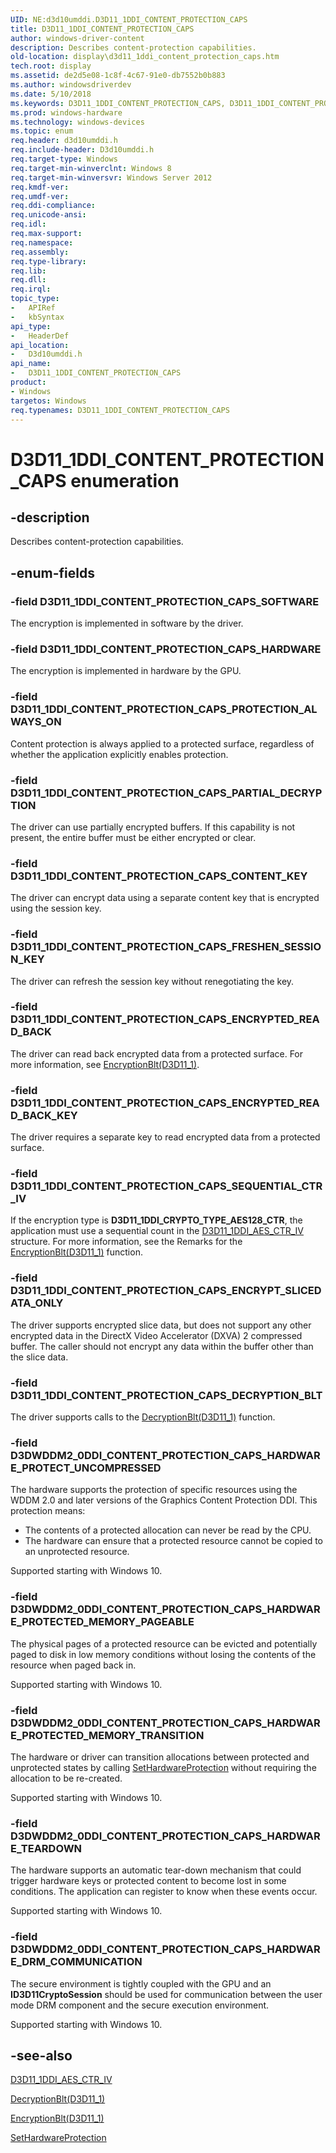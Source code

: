 ```yaml
---
UID: NE:d3d10umddi.D3D11_1DDI_CONTENT_PROTECTION_CAPS
title: D3D11_1DDI_CONTENT_PROTECTION_CAPS
author: windows-driver-content
description: Describes content-protection capabilities.
old-location: display\d3d11_1ddi_content_protection_caps.htm
tech.root: display
ms.assetid: de2d5e08-1c8f-4c67-91e0-db7552b0b883
ms.author: windowsdriverdev
ms.date: 5/10/2018
ms.keywords: D3D11_1DDI_CONTENT_PROTECTION_CAPS, D3D11_1DDI_CONTENT_PROTECTION_CAPS enumeration [Display Devices], D3D11_1DDI_CONTENT_PROTECTION_CAPS_CONTENT_KEY, D3D11_1DDI_CONTENT_PROTECTION_CAPS_DECRYPTION_BLT, D3D11_1DDI_CONTENT_PROTECTION_CAPS_ENCRYPTED_READ_BACK, D3D11_1DDI_CONTENT_PROTECTION_CAPS_ENCRYPTED_READ_BACK_KEY, D3D11_1DDI_CONTENT_PROTECTION_CAPS_ENCRYPT_SLICEDATA_ONLY, D3D11_1DDI_CONTENT_PROTECTION_CAPS_FRESHEN_SESSION_KEY, D3D11_1DDI_CONTENT_PROTECTION_CAPS_HARDWARE, D3D11_1DDI_CONTENT_PROTECTION_CAPS_PARTIAL_DECRYPTION, D3D11_1DDI_CONTENT_PROTECTION_CAPS_PROTECTION_ALWAYS_ON, D3D11_1DDI_CONTENT_PROTECTION_CAPS_SEQUENTIAL_CTR_IV, D3D11_1DDI_CONTENT_PROTECTION_CAPS_SOFTWARE, D3DWDDM2_0DDI_CONTENT_PROTECTION_CAPS_HARDWARE_DRM_COMMUNICATION, D3DWDDM2_0DDI_CONTENT_PROTECTION_CAPS_HARDWARE_PROTECTED_MEMORY_PAGEABLE, D3DWDDM2_0DDI_CONTENT_PROTECTION_CAPS_HARDWARE_PROTECTED_MEMORY_TRANSITION, D3DWDDM2_0DDI_CONTENT_PROTECTION_CAPS_HARDWARE_PROTECT_UNCOMPRESSED, D3DWDDM2_0DDI_CONTENT_PROTECTION_CAPS_HARDWARE_TEARDOWN, d3d10umddi/, d3d10umddi/D3D11_1DDI_CONTENT_PROTECTION_CAPS, d3d10umddi/D3D11_1DDI_CONTENT_PROTECTION_CAPS_CONTENT_KEY, d3d10umddi/D3D11_1DDI_CONTENT_PROTECTION_CAPS_DECRYPTION_BLT, d3d10umddi/D3D11_1DDI_CONTENT_PROTECTION_CAPS_ENCRYPTED_READ_BACK, d3d10umddi/D3D11_1DDI_CONTENT_PROTECTION_CAPS_ENCRYPTED_READ_BACK_KEY, d3d10umddi/D3D11_1DDI_CONTENT_PROTECTION_CAPS_ENCRYPT_SLICEDATA_ONLY, d3d10umddi/D3D11_1DDI_CONTENT_PROTECTION_CAPS_FRESHEN_SESSION_KEY, d3d10umddi/D3D11_1DDI_CONTENT_PROTECTION_CAPS_HARDWARE, d3d10umddi/D3D11_1DDI_CONTENT_PROTECTION_CAPS_PARTIAL_DECRYPTION, d3d10umddi/D3D11_1DDI_CONTENT_PROTECTION_CAPS_PROTECTION_ALWAYS_ON, d3d10umddi/D3D11_1DDI_CONTENT_PROTECTION_CAPS_SEQUENTIAL_CTR_IV, d3d10umddi/D3D11_1DDI_CONTENT_PROTECTION_CAPS_SOFTWARE, d3d10umddi/D3DWDDM2_0DDI_CONTENT_PROTECTION_CAPS_HARDWARE_DRM_COMMUNICATION, d3d10umddi/D3DWDDM2_0DDI_CONTENT_PROTECTION_CAPS_HARDWARE_PROTECTED_MEMORY_PAGEABLE, d3d10umddi/D3DWDDM2_0DDI_CONTENT_PROTECTION_CAPS_HARDWARE_PROTECTED_MEMORY_TRANSITION, d3d10umddi/D3DWDDM2_0DDI_CONTENT_PROTECTION_CAPS_HARDWARE_PROTECT_UNCOMPRESSED, d3d10umddi/D3DWDDM2_0DDI_CONTENT_PROTECTION_CAPS_HARDWARE_TEARDOWN, display.d3d11_1ddi_content_protection_caps
ms.prod: windows-hardware
ms.technology: windows-devices
ms.topic: enum
req.header: d3d10umddi.h
req.include-header: D3d10umddi.h
req.target-type: Windows
req.target-min-winverclnt: Windows 8
req.target-min-winversvr: Windows Server 2012
req.kmdf-ver: 
req.umdf-ver: 
req.ddi-compliance: 
req.unicode-ansi: 
req.idl: 
req.max-support: 
req.namespace: 
req.assembly: 
req.type-library: 
req.lib: 
req.dll: 
req.irql: 
topic_type:
-	APIRef
-	kbSyntax
api_type:
-	HeaderDef
api_location:
-	D3d10umddi.h
api_name:
-	D3D11_1DDI_CONTENT_PROTECTION_CAPS
product:
- Windows
targetos: Windows
req.typenames: D3D11_1DDI_CONTENT_PROTECTION_CAPS
---
```


# D3D11_1DDI_CONTENT_PROTECTION_CAPS enumeration


## -description


Describes content-protection capabilities.


## -enum-fields




### -field D3D11_1DDI_CONTENT_PROTECTION_CAPS_SOFTWARE

The encryption is implemented in software by the driver.


### -field D3D11_1DDI_CONTENT_PROTECTION_CAPS_HARDWARE

The encryption is implemented in hardware by the GPU.


### -field D3D11_1DDI_CONTENT_PROTECTION_CAPS_PROTECTION_ALWAYS_ON

Content protection is always applied to a protected surface, regardless of whether the application explicitly enables protection.


### -field D3D11_1DDI_CONTENT_PROTECTION_CAPS_PARTIAL_DECRYPTION

The driver can use partially encrypted buffers. If this capability is not present, the entire buffer must be either encrypted or clear.


### -field D3D11_1DDI_CONTENT_PROTECTION_CAPS_CONTENT_KEY

The driver can encrypt data using a separate content key that is encrypted using the session key.


### -field D3D11_1DDI_CONTENT_PROTECTION_CAPS_FRESHEN_SESSION_KEY

The driver can refresh the session key without renegotiating the key.


### -field D3D11_1DDI_CONTENT_PROTECTION_CAPS_ENCRYPTED_READ_BACK

The driver can read back encrypted data from a protected surface. For more information, see <a href="https://msdn.microsoft.com/ea6f1b8c-d65a-4d6d-a7ae-998374bf5bfb">EncryptionBlt(D3D11_1)</a>.


### -field D3D11_1DDI_CONTENT_PROTECTION_CAPS_ENCRYPTED_READ_BACK_KEY

The driver requires a separate key to read encrypted data from a protected surface.


### -field D3D11_1DDI_CONTENT_PROTECTION_CAPS_SEQUENTIAL_CTR_IV

If the encryption type is <b>D3D11_1DDI_CRYPTO_TYPE_AES128_CTR</b>, the application must use a sequential count in the <a href="https://msdn.microsoft.com/library/windows/hardware/hh406334">D3D11_1DDI_AES_CTR_IV</a> structure. For more information, see the Remarks for the <a href="https://msdn.microsoft.com/ea6f1b8c-d65a-4d6d-a7ae-998374bf5bfb">EncryptionBlt(D3D11_1)</a> function.


### -field D3D11_1DDI_CONTENT_PROTECTION_CAPS_ENCRYPT_SLICEDATA_ONLY

The driver supports encrypted slice data, but does not support any other encrypted data in the DirectX Video Accelerator (DXVA) 2 compressed buffer. The caller should not encrypt any data within the buffer other than the slice data.


### -field D3D11_1DDI_CONTENT_PROTECTION_CAPS_DECRYPTION_BLT

The driver supports calls to the <a href="https://msdn.microsoft.com/36aeb826-251e-404e-8ce3-6b2246ff07bc">DecryptionBlt(D3D11_1)</a> function.


### -field D3DWDDM2_0DDI_CONTENT_PROTECTION_CAPS_HARDWARE_PROTECT_UNCOMPRESSED

The hardware supports the protection of specific resources using the WDDM 2.0 and later versions of the Graphics Content Protection DDI. This protection means:

<ul>
<li>The contents of a protected allocation can never be read by the CPU.</li>
<li>The hardware can ensure that a protected resource cannot be copied to an unprotected resource.</li>
</ul>
Supported starting with Windows 10.


### -field D3DWDDM2_0DDI_CONTENT_PROTECTION_CAPS_HARDWARE_PROTECTED_MEMORY_PAGEABLE

The physical pages of a protected resource can be evicted and potentially paged to disk in low memory conditions without losing the contents of the resource when paged back in.

Supported starting with Windows 10.


### -field D3DWDDM2_0DDI_CONTENT_PROTECTION_CAPS_HARDWARE_PROTECTED_MEMORY_TRANSITION

The hardware or driver can transition allocations between protected and unprotected states by calling <a href="https://msdn.microsoft.com/library/windows/hardware/dn906369">SetHardwareProtection</a>  without requiring the allocation to be re-created.

Supported starting with Windows 10.


### -field D3DWDDM2_0DDI_CONTENT_PROTECTION_CAPS_HARDWARE_TEARDOWN

The hardware supports an automatic tear-down mechanism that could trigger hardware keys or protected content to become lost in some conditions.  The application can register to know when these events occur.

Supported starting with Windows 10.


### -field D3DWDDM2_0DDI_CONTENT_PROTECTION_CAPS_HARDWARE_DRM_COMMUNICATION

The secure environment is tightly coupled with the GPU and an <b>ID3D11CryptoSession</b> should be used for communication between the user mode DRM component and the secure execution environment.

Supported starting with Windows 10.




## -see-also




<a href="https://msdn.microsoft.com/library/windows/hardware/hh406334">D3D11_1DDI_AES_CTR_IV</a>



<a href="https://msdn.microsoft.com/36aeb826-251e-404e-8ce3-6b2246ff07bc">DecryptionBlt(D3D11_1)</a>



<a href="https://msdn.microsoft.com/ea6f1b8c-d65a-4d6d-a7ae-998374bf5bfb">EncryptionBlt(D3D11_1)</a>



<a href="https://msdn.microsoft.com/library/windows/hardware/dn906369">SetHardwareProtection</a>
 

 

